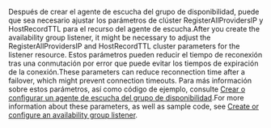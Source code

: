 <span data-ttu-id="16258-101">Después de crear el agente de escucha del grupo de disponibilidad, puede que sea necesario ajustar los parámetros de clúster RegisterAllProvidersIP y HostRecordTTL para el recurso del agente de escucha.</span><span class="sxs-lookup"><span data-stu-id="16258-101">After you create the availability group listener, it might be necessary to adjust the RegisterAllProvidersIP and HostRecordTTL cluster parameters for the listener resource.</span></span> <span data-ttu-id="16258-102">Estos parámetros pueden reducir el tiempo de reconexión tras una conmutación por error que puede evitar los tiempos de expiración de la conexión.</span><span class="sxs-lookup"><span data-stu-id="16258-102">These parameters can reduce reconnection time after a failover, which might prevent connection timeouts.</span></span> <span data-ttu-id="16258-103">Para más información sobre estos parámetros, así como código de ejemplo, consulte [Crear o configurar un agente de escucha del grupo de disponibilidad](https://msdn.microsoft.com/library/hh213080.aspx#MultiSubnetFailover).</span><span class="sxs-lookup"><span data-stu-id="16258-103">For more information about these parameters, as well as sample code, see [Create or configure an availability group listener](https://msdn.microsoft.com/library/hh213080.aspx#MultiSubnetFailover).</span></span>

